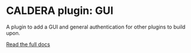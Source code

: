 # CALDERA plugin: GUI

A plugin to add a GUI and general authentication for other plugins to build upon.

[Read the full docs](https://github.com/mitre/caldera/wiki/Plugin:-gui)